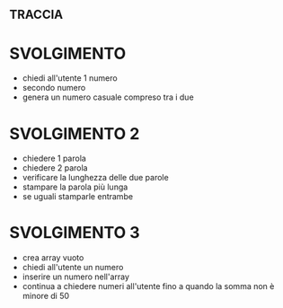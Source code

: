 ## TRACCIA

# SVOLGIMENTO
- chiedi all'utente 1 numero
- secondo numero
- genera un numero casuale compreso tra i due


# SVOLGIMENTO 2
- chiedere 1 parola
- chiedere 2 parola
- verificare la lunghezza delle due parole
- stampare la parola più lunga
- se uguali stamparle entrambe

# SVOLGIMENTO 3
- crea array vuoto 
- chiedi all'utente un numero
- inserire un numero nell'array
- continua a chiedere numeri all'utente fino a quando la somma non è minore di 50